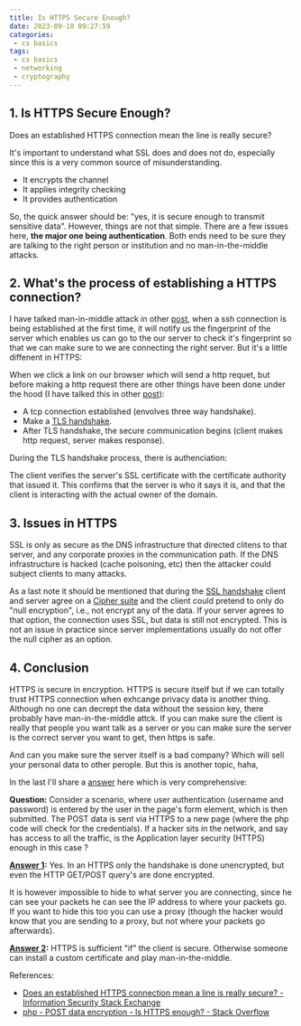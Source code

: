 ```yaml
---
title: Is HTTPS Secure Enough?
date: 2023-09-10 09:27:59
categories:
 - cs basics
tags:
 - cs basics
 - networking
 - cryptography
---
```


## 1. Is HTTPS Secure Enough?

Does an established HTTPS connection mean the line is really secure?

It's important to understand what SSL does and does not do, especially since this is a very common source of misunderstanding.

- It encrypts the channel
- It applies integrity checking
- It provides authentication

So, the quick answer should be: "yes, it is secure enough to transmit sensitive data". However, things are not that simple. There are a few issues here, **the major one being authentication**. Both ends need to be sure they are talking to the right person or institution and no man-in-the-middle attacks. 

## 2. What's the process of establishing a HTTPS connection?

I have talked man-in-middle attack in other [post](https://davidzhu.xyz/post/cs-basics/002-ssh/), when a ssh connection is being established at the first time, it will notify us the fingerprint of the server which enables us can go to the our server to check it's fingerprint so that we can make sure to we are connecting the right server. But it's a little diffenent in HTTPS:

When we click a link on our browser which will send a http requet, but before making a http request there are other things have been done under the hood (I have talked this in other [post](https://davidzhu.xyz/post/cs-basics/003-ssl-secure-communication/)):

- A tcp connection established (envolves three way handshake). 
- Make a [TLS handshake](https://www.cloudflare.com/learning/ssl/what-happens-in-a-tls-handshake/). 
- After TLS handshake,  the secure communication begins (client makes http request, server makes response). 

During the TLS handshake process, there is authenciation:

The client verifies the server's SSL certificate with the certificate authority that issued it. This confirms that the server is who it says it is, and that the client is interacting with the actual owner of the domain. 

## 3. Issues in HTTPS

SSL is only as secure as the DNS infrastructure that directed clitens to that server, and any corporate proxies in the communication path. If the DNS infrastructure is hacked (cache poisoning, etc) then the attacker could subject clients to many attacks. 

As a last note it should be mentioned that during the [SSL handshake](https://www.cloudflare.com/learning/ssl/what-happens-in-a-tls-handshake/) client and server agree on a [Cipher suite](http://en.wikipedia.org/wiki/Cipher_suite) and the client could pretend to only do "null encryption", i.e., not encrypt any of the data. If your server agrees to that option, the connection uses SSL, but data is still not encrypted. This is not an issue in practice since server implementations usually do not offer the null cipher as an option. 

## 4. Conclusion

HTTPS is secure in encryption. HTTPS is secure itself but if we can totally trust HTTPS connection when exhcange privacy data is another thing. Although no one can decrept the data without the session key, there probably have man-in-the-middle attck. If you can make sure the client is really that people you want talk as a server or you can make sure the server is the correct server you want to get, then https is safe. 

And can you make sure the server itself is a bad company? Which will sell your personal data to other perople. But this is another topic, haha, 

In the last I'll share a [answer](https://stackoverflow.com/a/5310027/16317008) here which is very comprehensive:

**Question:** Consider a scenario, where user authentication (username and password) is entered by the user in the page's form element, which is then submitted. The POST data is sent via HTTPS to a new page (where the php code will check for the credentials). If a hacker sits in the network, and say has access to all the traffic, is the Application layer security (HTTPS) enough in this case ?

**[Answer 1](https://stackoverflow.com/a/5310032/16317008):** Yes. In an HTTPS only the handshake is done unencrypted, but even the HTTP GET/POST query's are done encrypted.

It is however impossible to hide to what server you are connecting, since he can see your packets he can see the IP address to where your packets go. If you want to hide this too you can use a proxy (though the hacker would know that you are sending to a proxy, but not where your packets go afterwards).

**[Answer 2](https://stackoverflow.com/a/5310288/16317008):** HTTPS is sufficient "if" the client is secure. Otherwise someone can install a custom certificate and play man-in-the-middle. 

References:

- [Does an established HTTPS connection mean a line is really secure? - Information Security Stack Exchange](https://security.stackexchange.com/questions/5/does-an-established-https-connection-mean-a-line-is-really-secure)
- [php - POST data encryption - Is HTTPS enough? - Stack Overflow](https://stackoverflow.com/questions/5309997/post-data-encryption-is-https-enough)

